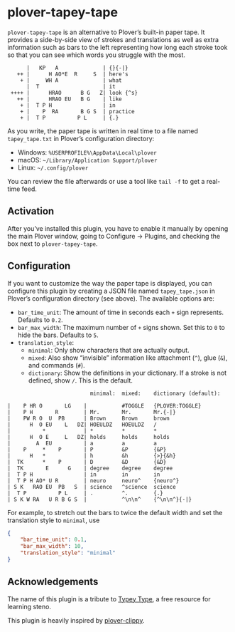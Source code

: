 # plover-tapey-tape

`plover-tapey-tape` is an alternative to Plover’s built-in paper tape.
It provides a side-by-side view of strokes and translations as well as
extra information such as bars to the left representing how long each
stroke took so that you can see which words you struggle with the most.

```
      |   KP   A              | {}{-|}
   ++ |      H AO*E  R     S  | here's
    + |     WH A              | what
      |  T                    | it
 ++++ |      HRAO      B G   Z| look {^s}
   ++ |      HRAO EU   B G    | like
    + |  T P H                | in
    + |    P  RA       B G S  | practice
    + |  T P          P L     | {.}
```

As you write, the paper tape is written in real time to a file named
`tapey_tape.txt` in Plover’s configuration directory:

- Windows: `%USERPROFILE%\AppData\Local\plover`
- macOS: `~/Library/Application Support/plover`
- Linux: `~/.config/plover`

You can review the file afterwards or use a tool like `tail -f` to
get a real-time feed.

## Activation

After you’ve installed this plugin, you have to enable it manually
by opening the main Plover window, going to Configure → Plugins, and
checking the box next to `plover-tapey-tape`.

## Configuration

If you want to customize the way the paper tape is displayed, you can
configure this plugin by creating a JSON file named `tapey_tape.json`
in Plover’s configuration directory (see above). The available options
are:

- `bar_time_unit`: The amount of time in seconds each `+` sign represents.
  Defaults to `0.2`.
- `bar_max_width`: The maximum number of `+` signs shown. Set this to `0`
  to hide the bars. Defaults to `5`.
- `translation_style`:
    - `minimal`: Only show characters that are actually output.
    - `mixed`: Also show “invisible” information like attachment (`^`),
      glue (`&`), and commands (`#`).
    - `dictionary`: Show the definitions in your dictionary. If a stroke
      is not defined, show `/`. This is the default.

```
                          minimal:  mixed:    dictionary (default):

|    P HR O       LG    |           #TOGGLE   {PLOVER:TOGGLE}
|    P H       R        | Mr.       Mr.       Mr.{-|}
|    PW R O  U  PB      | Brown     Brown     brown
|      H  O EU    L   DZ| HOEULDZ   HOEULDZ   /
|          *            | *         *         *
|      H  O E     L   DZ| holds     holds     holds
|        A  EU          | a         a         a
|    P     *    P       | P         &P        {&P}
|      H   *            | h         &h        {>}{&h}
|  TK      *    P       | D         &D        {&D}
|  TK       E      G    | degree    degree    degree
|  T P H                | in        in        in
|  T P H AO* U R        | neuro     neuro^    {neuro^}
| S K   RAO EU  PB   S  | science   ^science  science
|  T P          P L     | .         ^.        {.}
| S K W RA   U R B G S  |           ^\n\n^    {^\n\n^}{-|}
```

For example, to stretch out the bars to twice the default width and set
the translation style to `minimal`, use

```json
{
    "bar_time_unit": 0.1,
    "bar_max_width": 10,
    "translation_style": "minimal"
}
```

## Acknowledgements

The name of this plugin is a tribute to
[Typey Type](https://didoesdigital.com/typey-type/),
a free resource for learning steno.

This plugin is heavily inspired by
[plover-clippy](https://github.com/tckmn/plover_clippy).
